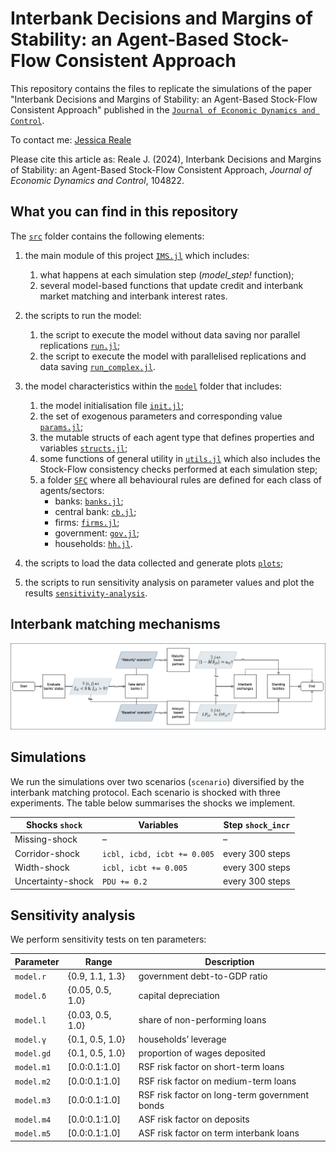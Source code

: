 # Interbank Decisions and Margins of Stability: an Agent-Based Stock-Flow Consistent Approach

This repository contains the files to replicate the simulations of the paper "Interbank Decisions and Margins of Stability: an Agent-Based Stock-Flow Consistent Approach" published in the [`Journal of Economic Dynamics and Control`](https://doi.org/10.1016/j.jedc.2024.104822).

To contact me: [Jessica Reale](mailto:jessica.reale@ruhr-uni-bochum.de)

Please cite this article as: Reale J. (2024), Interbank Decisions and Margins of Stability: an Agent-Based Stock-Flow Consistent Approach, *Journal of Economic Dynamics and Control*, 104822.

## What you can find in this repository

The [`src`](src) folder contains the following elements:

1. the main module of this project [`IMS.jl`](src/IMS.jl) which includes:
    1. what happens at each simulation step (*model_step!* function);
    2. several model-based functions that update credit and interbank market matching and interbank interest rates.

2. the scripts to run the model:
    1. the script to execute the model without data saving nor parallel replications [`run.jl`](src/run.jl);
    2. the script to execute the model with parallelised replications and data saving [`run_complex.jl`](src/run_complex.jl).

3. the model characteristics within the [`model`](src/model) folder that includes:
    1. the model initialisation file [`init.jl`](src/model/init.jl);
    2. the set of exogenous parameters and corresponding value [`params.jl`](src/model/params.jl);
    3. the mutable structs of each agent type that defines properties and variables [`structs.jl`](src/model/structs.jl);
    4. some functions of general utility in [`utils.jl`](src/model/utils.jl) which also includes the Stock-Flow consistency checks performed at each simulation step;
    5. a folder [`SFC`](src/model/SFC) where all behavioural rules are defined for each class of agents/sectors:
        - banks: [`banks.jl`](src/model/SFC/banks.jl);
        - central bank: [`cb.jl`](src/model/SFC/cb.jl);
        - firms: [`firms.jl`](src/model/SFC/firms.jl);
        - government: [`gov.jl`](src/model/SFC/gov.jl);
        - households: [`hh.jl`](src/model/SFC/hh.jl).

4. the scripts to load the data collected and generate plots [`plots`](src/plots);

5. the scripts to run sensitivity analysis on parameter values and plot the results [`sensitivity-analysis`](src/sensitivity-analysis).

## Interbank matching mechanisms

![Interbank Matching Protocols](IBmatching.png)

## Simulations

We run the simulations over two scenarios (`scenario`) diversified by the interbank matching protocol. Each scenario is shocked with three experiments. The table below summarises the shocks we implement.

Shocks `shock`      | Variables                     | Step `shock_incr` 
-------------       | -------------                 | -------------
Missing-shock       | –                             | – 
Corridor-shock      | `icbl, icbd, icbt += 0.005`   | every 300 steps
Width-shock         | `icbl, icbt += 0.005`         | every 300 steps
Uncertainty-shock   | `PDU += 0.2`                  | every 300 steps

## Sensitivity analysis

We perform sensitivity tests on ten parameters:

Parameter           | Range                         | Description
-------------       | -------------                 | -------------
`model.r`           | {0.9, 1.1, 1.3}               | government debt-to-GDP ratio
`model.δ`           | {0.05, 0.5, 1.0}              | capital depreciation
`model.l`           | {0.03, 0.5, 1.0}              | share of non-performing loans 
`model.γ`           | {0.1, 0.5, 1.0}               | households’ leverage
`model.gd`          | {0.1, 0.5, 1.0}               | proportion of wages deposited
`model.m1`          | [0.0:0.1:1.0]                 | RSF risk factor on short-term loans
`model.m2`          | [0.0:0.1:1.0]                 | RSF risk factor on medium-term loans
`model.m3`          | [0.0:0.1:1.0]                 | RSF risk factor on long-term government bonds
`model.m4`          | [0.0:0.1:1.0]                 | ASF risk factor on deposits
`model.m5`          | [0.0:0.1:1.0]                 | ASF risk factor on term interbank loans

